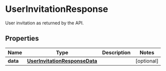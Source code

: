 # UserInvitationResponse

User invitation as returned by the API.

## Properties

| Name     | Type                                                            | Description | Notes      |
| -------- | --------------------------------------------------------------- | ----------- | ---------- |
| **data** | [**UserInvitationResponseData**](UserInvitationResponseData.md) |             | [optional] |
